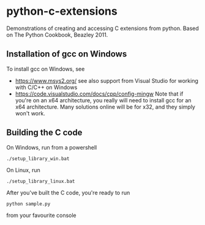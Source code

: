 # python-c-extensions
Demonstrations of creating and accessing C extensions from python. Based on The Python Cookbook, Beazley 2011.

## Installation of gcc on Windows
To install gcc on Windows, see
- https://www.msys2.org/
see also support from Visual Studio for working with C/C++ on Windows
- https://code.visualstudio.com/docs/cpp/config-mingw
Note that if you're on an x64 architecture, you really will need to install gcc for an x64 architecture. Many solutions
online will be for x32, and they simply won't work.

## Building the C code
On Windows, run from a powershell
```
./setup_library_win.bat
```

On Linux, run
```
./setup_library_linux.bat
```

After you've built the C code, you're ready to run
```
python sample.py
```
from your favourite console